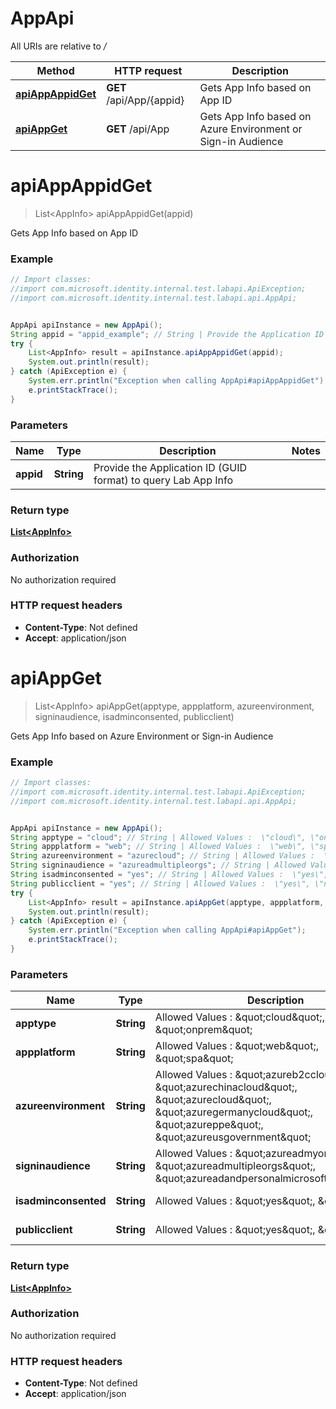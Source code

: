 # AppApi

All URIs are relative to */*

Method | HTTP request | Description
------------- | ------------- | -------------
[**apiAppAppidGet**](AppApi.md#apiAppAppidGet) | **GET** /api/App/{appid} | Gets App Info based on App ID
[**apiAppGet**](AppApi.md#apiAppGet) | **GET** /api/App | Gets App Info based on Azure Environment or Sign-in Audience

<a name="apiAppAppidGet"></a>
# **apiAppAppidGet**
> List&lt;AppInfo&gt; apiAppAppidGet(appid)

Gets App Info based on App ID

### Example
```java
// Import classes:
//import com.microsoft.identity.internal.test.labapi.ApiException;
//import com.microsoft.identity.internal.test.labapi.api.AppApi;


AppApi apiInstance = new AppApi();
String appid = "appid_example"; // String | Provide the Application ID (GUID format) to query Lab App Info
try {
    List<AppInfo> result = apiInstance.apiAppAppidGet(appid);
    System.out.println(result);
} catch (ApiException e) {
    System.err.println("Exception when calling AppApi#apiAppAppidGet");
    e.printStackTrace();
}
```

### Parameters

Name | Type | Description  | Notes
------------- | ------------- | ------------- | -------------
 **appid** | **String**| Provide the Application ID (GUID format) to query Lab App Info |

### Return type

[**List&lt;AppInfo&gt;**](AppInfo.md)

### Authorization

No authorization required

### HTTP request headers

 - **Content-Type**: Not defined
 - **Accept**: application/json

<a name="apiAppGet"></a>
# **apiAppGet**
> List&lt;AppInfo&gt; apiAppGet(apptype, appplatform, azureenvironment, signinaudience, isadminconsented, publicclient)

Gets App Info based on Azure Environment or Sign-in Audience

### Example
```java
// Import classes:
//import com.microsoft.identity.internal.test.labapi.ApiException;
//import com.microsoft.identity.internal.test.labapi.api.AppApi;


AppApi apiInstance = new AppApi();
String apptype = "cloud"; // String | Allowed Values :  \"cloud\", \"onprem\"
String appplatform = "web"; // String | Allowed Values :  \"web\", \"spa\"
String azureenvironment = "azurecloud"; // String | Allowed Values :  \"azureb2ccloud\", \"azurechinacloud\", \"azurecloud\", \"azuregermanycloud\", \"azureppe\", \"azureusgovernment\"
String signinaudience = "azureadmultipleorgs"; // String | Allowed Values :  \"azureadmyorg\", \"azureadmultipleorgs\", \"azureadandpersonalmicrosoftaccount\"
String isadminconsented = "yes"; // String | Allowed Values :  \"yes\", \"no\"
String publicclient = "yes"; // String | Allowed Values :  \"yes\", \"no\"
try {
    List<AppInfo> result = apiInstance.apiAppGet(apptype, appplatform, azureenvironment, signinaudience, isadminconsented, publicclient);
    System.out.println(result);
} catch (ApiException e) {
    System.err.println("Exception when calling AppApi#apiAppGet");
    e.printStackTrace();
}
```

### Parameters

Name | Type | Description  | Notes
------------- | ------------- | ------------- | -------------
 **apptype** | **String**| Allowed Values :  \&quot;cloud\&quot;, \&quot;onprem\&quot; | [optional] [default to cloud]
 **appplatform** | **String**| Allowed Values :  \&quot;web\&quot;, \&quot;spa\&quot; | [optional] [default to web]
 **azureenvironment** | **String**| Allowed Values :  \&quot;azureb2ccloud\&quot;, \&quot;azurechinacloud\&quot;, \&quot;azurecloud\&quot;, \&quot;azuregermanycloud\&quot;, \&quot;azureppe\&quot;, \&quot;azureusgovernment\&quot; | [optional] [default to azurecloud]
 **signinaudience** | **String**| Allowed Values :  \&quot;azureadmyorg\&quot;, \&quot;azureadmultipleorgs\&quot;, \&quot;azureadandpersonalmicrosoftaccount\&quot; | [optional] [default to azureadmultipleorgs]
 **isadminconsented** | **String**| Allowed Values :  \&quot;yes\&quot;, \&quot;no\&quot; | [optional] [default to yes]
 **publicclient** | **String**| Allowed Values :  \&quot;yes\&quot;, \&quot;no\&quot; | [optional] [default to yes]

### Return type

[**List&lt;AppInfo&gt;**](AppInfo.md)

### Authorization

No authorization required

### HTTP request headers

 - **Content-Type**: Not defined
 - **Accept**: application/json

